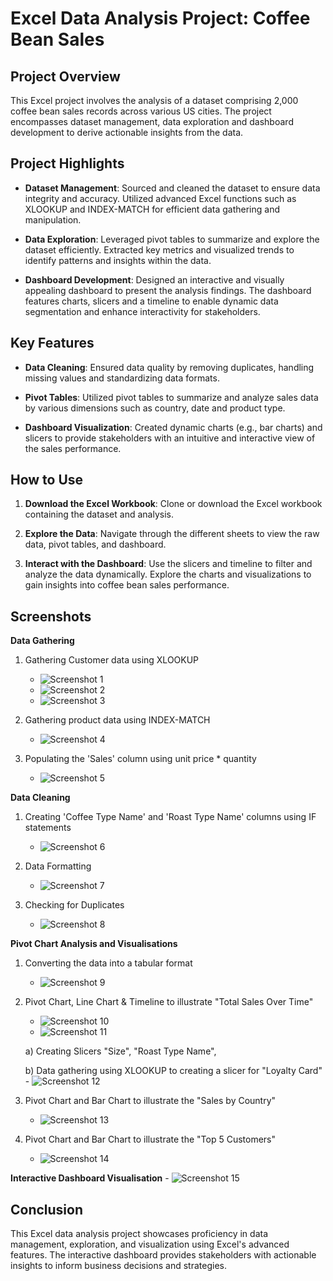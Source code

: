 # Excel Data Analysis Project: Coffee Bean Sales

## Project Overview

This Excel project involves the analysis of a dataset comprising 2,000 coffee bean sales records across various US cities. The project encompasses dataset management, data exploration and dashboard development to derive actionable insights from the data.

## Project Highlights

- **Dataset Management**: Sourced and cleaned the dataset to ensure data integrity and accuracy. Utilized advanced Excel functions such as XLOOKUP and INDEX-MATCH for efficient data gathering and manipulation.

- **Data Exploration**: Leveraged pivot tables to summarize and explore the dataset efficiently. Extracted key metrics and visualized trends to identify patterns and insights within the data.

- **Dashboard Development**: Designed an interactive and visually appealing dashboard to present the analysis findings. The dashboard features charts, slicers and a timeline to enable dynamic data segmentation and enhance interactivity for stakeholders.

## Key Features

- **Data Cleaning**: Ensured data quality by removing duplicates, handling missing values and standardizing data formats.
  
- **Pivot Tables**: Utilized pivot tables to summarize and analyze sales data by various dimensions such as country, date and product type.
  
- **Dashboard Visualization**: Created dynamic charts (e.g., bar charts) and slicers to provide stakeholders with an intuitive and interactive view of the sales performance.

## How to Use

1. **Download the Excel Workbook**: Clone or download the Excel workbook containing the dataset and analysis.
   
2. **Explore the Data**: Navigate through the different sheets to view the raw data, pivot tables, and dashboard.
   
3. **Interact with the Dashboard**: Use the slicers and timeline to filter and analyze the data dynamically. Explore the charts and visualizations to gain insights into coffee bean sales performance.

## Screenshots

**Data Gathering**

1. Gathering Customer data using XLOOKUP
   - ![Screenshot 1](screenshots/Picture_1.png)
   - ![Screenshot 2](screenshots/Picture_2.png)
   - ![Screenshot 3](screenshots/Picture_3.png)

2. Gathering product data using INDEX-MATCH
   - ![Screenshot 4](screenshots/Picture_4.png)

3. Populating the 'Sales' column using unit price * quantity
   - ![Screenshot 5](screenshots/Picture_5.png)

**Data Cleaning**
1. Creating 'Coffee Type Name' and 'Roast Type Name' columns using IF statements
   - ![Screenshot 6](screenshots/Picture_6.png)

2. Data Formatting 
   - ![Screenshot 7](screenshots/Picture_7.png)

3. Checking for Duplicates
   - ![Screenshot 8](screenshots/Picture_8.png)

**Pivot Chart Analysis and Visualisations**
1. Converting the data into a tabular format 
   - ![Screenshot 9](screenshots/Picture_9.png)

2. Pivot Chart, Line Chart & Timeline to illustrate "Total Sales Over Time"
   - ![Screenshot 10](screenshots/Picture_10.png)
   - ![Screenshot 11](screenshots/Picture_11.png)

    a) Creating Slicers "Size", "Roast Type Name",  

    b) Data gathering using XLOOKUP to creating a slicer for "Loyalty Card" 
         - ![Screenshot 12](screenshots/Picture_12.png)

   

3. Pivot Chart and Bar Chart to illustrate the "Sales by Country"
   - ![Screenshot 13](screenshots/Picture_13.png)

4. Pivot Chart and Bar Chart to illustrate the "Top 5 Customers"
   - ![Screenshot 14](screenshots/Picture_14.png)

**Interactive Dashboard Visualisation**
     - ![Screenshot 15](screenshots/Picture_15.png)


## Conclusion

This Excel data analysis project showcases proficiency in data management, exploration, and visualization using Excel's advanced features. The interactive dashboard provides stakeholders with actionable insights to inform business decisions and strategies.

